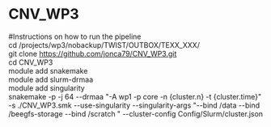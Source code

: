 # CNV_WP3

#Instructions on how to run the pipeline <br>
cd /projects/wp3/nobackup/TWIST/OUTBOX/TEXX_XXX/ <br>
git clone https://github.com/jonca79/CNV_WP3.git <br>
cd CNV_WP3 <br>
module add snakemake <br>
module add slurm-drmaa <br>
module add singularity <br>
snakemake -p -j 64 --drmaa "-A wp1 -p core -n {cluster.n} -t {cluster.time}"  -s ./CNV_WP3.smk --use-singularity --singularity-args "--bind /data --bind /beegfs-storage --bind /scratch " --cluster-config Config/Slurm/cluster.json <br>
